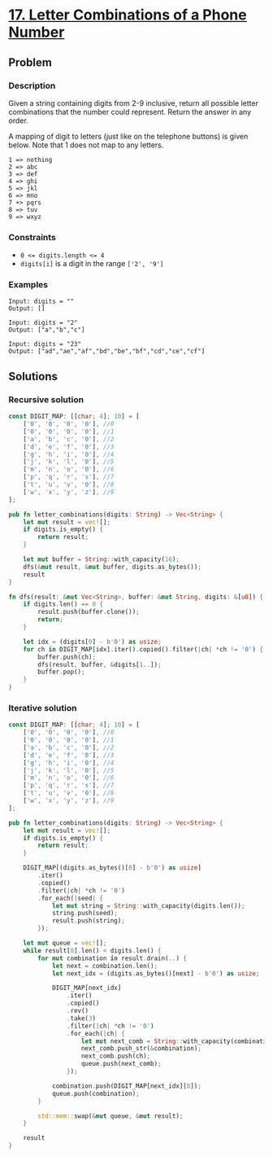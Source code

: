 # [17. Letter Combinations of a Phone Number](https://leetcode.com/problems/letter-combinations-of-a-phone-number/)

## Problem

### Description

Given a string containing digits from 2-9 inclusive, return all possible letter
combinations that the number could represent. Return the answer in any order.

A mapping of digit to letters (just like on the telephone buttons) is given
below. Note that 1 does not map to any letters.

```text
1 => nothing
2 => abc
3 => def
4 => ghi
5 => jkl
6 => mno
7 +> pqrs
8 => tuv
9 => wxyz
```

### Constraints

* `0 <= digits.length <= 4`
* `digits[i]` is a digit in the range `['2', '9']`

### Examples

```text
Input: digits = ""
Output: []
```

```text
Input: digits = "2"
Output: ["a","b","c"]
```

```text
Input: digits = "23"
Output: ["ad","ae","af","bd","be","bf","cd","ce","cf"]
```

## Solutions

### Recursive solution

```rust
const DIGIT_MAP: [[char; 4]; 10] = [
    ['0', '0', '0', '0'], //0
    ['0', '0', '0', '0'], //1
    ['a', 'b', 'c', '0'], //2
    ['d', 'e', 'f', '0'], //3
    ['g', 'h', 'i', '0'], //4
    ['j', 'k', 'l', '0'], //5
    ['m', 'n', 'o', '0'], //6
    ['p', 'q', 'r', 's'], //7
    ['t', 'u', 'v', '0'], //8
    ['w', 'x', 'y', 'z'], //9
];

pub fn letter_combinations(digits: String) -> Vec<String> {
    let mut result = vec![];
    if digits.is_empty() {
        return result;
    }

    let mut buffer = String::with_capacity(16);
    dfs(&mut result, &mut buffer, digits.as_bytes());
    result
}

fn dfs(result: &mut Vec<String>, buffer: &mut String, digits: &[u8]) {
    if digits.len() == 0 {
        result.push(buffer.clone());
        return;
    }

    let idx = (digits[0] - b'0') as usize;
    for ch in DIGIT_MAP[idx].iter().copied().filter(|ch| *ch != '0') {
        buffer.push(ch);
        dfs(result, buffer, &digits[1..]);
        buffer.pop();
    }
}
```

### Iterative solution

```rust
const DIGIT_MAP: [[char; 4]; 10] = [
    ['0', '0', '0', '0'], //0
    ['0', '0', '0', '0'], //1
    ['a', 'b', 'c', '0'], //2
    ['d', 'e', 'f', '0'], //3
    ['g', 'h', 'i', '0'], //4
    ['j', 'k', 'l', '0'], //5
    ['m', 'n', 'o', '0'], //6
    ['p', 'q', 'r', 's'], //7
    ['t', 'u', 'v', '0'], //8
    ['w', 'x', 'y', 'z'], //9
];

pub fn letter_combinations(digits: String) -> Vec<String> {
    let mut result = vec![];
    if digits.is_empty() {
        return result;
    }

    DIGIT_MAP[(digits.as_bytes()[0] - b'0') as usize]
        .iter()
        .copied()
        .filter(|ch| *ch != '0')
        .for_each(|seed| {
            let mut string = String::with_capacity(digits.len());
            string.push(seed);
            result.push(string);
        });

    let mut queue = vec![];
    while result[0].len() < digits.len() {
        for mut combination in result.drain(..) {
            let next = combination.len();
            let next_idx = (digits.as_bytes()[next] - b'0') as usize;

            DIGIT_MAP[next_idx]
                .iter()
                .copied()
                .rev()
                .take(3)
                .filter(|ch| *ch != '0')
                .for_each(|ch| {
                    let mut next_comb = String::with_capacity(combination.capacity());
                    next_comb.push_str(&combination);
                    next_comb.push(ch);
                    queue.push(next_comb);
                });

            combination.push(DIGIT_MAP[next_idx][0]);
            queue.push(combination);
        }

        std::mem::swap(&mut queue, &mut result);
    }

    result
}
```